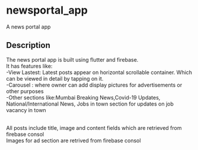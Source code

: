 # newsportal_app

A news portal app

## Description

The news portal app is built using flutter and firebase. <br />
It has features like:<br />
-View Lastest: Latest posts appear on horizontal scrollable container. Which can be viewed in detail by tapping on it.<br />
-Carousel : where owner can add display pictures for advertisements or other purposes<br />
-Other sections like:Mumbai Breaking News,Covid-19 Updates, National/International News, Jobs in town section for updates on job vacancy in town<br /><br />

All posts include title, image and content fields which are retrieved from firebase consol<br />
Images for ad section are retrived from firebase consol
